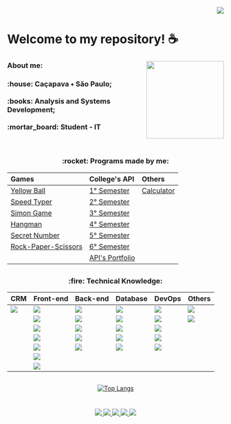  <div align="right">  
     
  ![](https://komarev.com/ghpvc/?username=Madu-Braga&color=blueviolet)    
    
    
</div>            
  
# **Welcome to my repository!** :coffee:
  <div style="display: inline_block">
    <img align="right" src="https://cdn.discordapp.com/attachments/901303352883822635/1078030454109777930/fb5cbc00-0a67-11eb-9c37-3f829f3f7382.png" height="180">
  <div>
      
 <h3 align="left">About me:  </h3>
   <p align="left"><h3> :house: Caçapava • São Paulo;<br><br>
                       :books: Analysis and Systems Development; <br><br>
                       :mortar_board: Student - IT <br>
  </p> 
  <br>
 
 <h3 align="center"> 	:rocket: Programs made by me: </h2>
  
<div align="center">
  
|   Games   |   College's API  |    Others    |
| :---         | :---         | :---      |
| [Yellow Ball](https://github.com/madu-braga/Yellow-Ball)  | [1° Semester](https://github.com/DeskwarePI/API-VoMariaFelix)    | [Calculator](https://github.com/madu-braga/Calculadora ) |
| [Speed Typer](https://github.com/madu-braga/Speed-Typer/blob/main/README.md)  | [2° Semester](https://github.com/Inodevs)   |      |    
| [Simon Game](https://github.com/madu-braga/Simon-Game)      |  [3° Semester](https://github.com/NewInoDevs/NewInoDevs)   |        |
| [Hangman](https://github.com/madu-braga/Forca) | [4° Semester](https://github.com/Inodevs-4/2RP)  |      |    
| [Secret Number](https://github.com/madu-braga/Adivinhe)  | [5° Semester](https://github.com/inodevs-5/Reportify_Doc)     |      |  
| [Rock-Paper-Scissors](https://github.com/madu-braga/Jokenpo)  | [6° Semester](https://github.com/Inodevs-6/Inodevs-doc)     |      |  
|   | [API's Portfolio](https://github.com/madu-braga/TG-Portifolio-Fatec/tree/main)     |        |  

 
</div>
  
  ## 
   
<div align="center">   

 <h3 align="center"> 	:fire: Technical Knowledge: </h2>

<div align="center">
  
|   CRM   |   Front-end  |    Back-end    | Database  |    DevOps    |  Others    |
| :---         | :---         | :---      | :---         | :---      | :---       |
|  <img src="https://img.shields.io/badge/Salesforce-00A1E0?style=for-the-badge&logo=Salesforce&logoColor=white" target="_blank"> | <img src="https://img.shields.io/badge/React-20232A?style=for-the-badge&logo=react&logoColor=61DAFB" target="_blank"> | <img src="https://img.shields.io/badge/Python-323330?style=for-the-badge&logo=python&logoColor=blue" target="_blank"> | <img src="https://img.shields.io/badge/MySQL-005C84?style=for-the-badge&logo=mysql&logoColor=white" target="_blank"> |  <img src="https://img.shields.io/badge/Heroku-430098?style=for-the-badge&logo=Salesforce&logoColor=white" target="_blank"> | <img src="https://img.shields.io/badge/Postman-FF6C37?style=for-the-badge&logo=Postman&logoColor=white" target="_blank"> |
|  | <img src="https://img.shields.io/badge/css3-00599C?style=for-the-badge&logo=css3&logoColor=white" target="_blank"> |    <img src="https://img.shields.io/badge/Node.js-339933?style=for-the-badge&logo=nodedotjs&logoColor=white" target="_blank">  |     <img src="https://img.shields.io/badge/MariaDB-003545?style=for-the-badge&logo=mariadb&logoColor=white" target="_blank"> | <img src="https://img.shields.io/badge/Jenkins-D24939?style=for-the-badge&logo=Jenkins&logoColor=white" target="_blank"> |  <img src="https://img.shields.io/badge/Microsoft_Office-D83B01?style=for-the-badge&logo=microsoft-office&logoColor=white" target="_blank"> |
|  | <img src="https://img.shields.io/badge/HTML5-E34F26?style=for-the-badge&logo=html5&logoColor=white" target="_blank">  |     <img src="https://img.shields.io/badge/JavaScript-323330?style=for-the-badge&logo=javascript&logoColor=F7DF1E" target="_blank">    |  <img src="https://img.shields.io/badge/Oracle-F80000?style=for-the-badge&logo=Oracle&logoColor=white" target="_blank">  |  <img src="https://img.shields.io/badge/Bitbucket-darkblue?style=for-the-badge&logo=bitbucket&logoColor=white" target="_blank"> |
|  | <img src="https://img.shields.io/badge/JavaScript-323330?style=for-the-badge&logo=javascript&logoColor=F7DF1E" target="_blank"> |   <img src="https://img.shields.io/badge/TypeScript-00599C?style=for-the-badge&logo=typescript&logoColor=white" target="_blank">  |     <img src="https://img.shields.io/badge/PostgreSQL-316192?style=for-the-badge&logo=postgresql&logoColor=white" target="_blank"> |   <img src="https://img.shields.io/badge/github-181717?style=for-the-badge&logo=github&logoColor=white" target="_blank"> | 
|  | <img src="https://img.shields.io/badge/Bootstrap-563D7C?style=for-the-badge&logo=bootstrap&logoColor=white" target="_blank">   |   <img src="https://img.shields.io/badge/Java-FFD43B?style=for-the-badge&logo=java&logoColor=white" target="_blank">  |  <img src="https://img.shields.io/badge/git-red?style=for-the-badge&logo=git&logoColor=white" target="_blank">  |  <img src="https://img.shields.io/badge/Jira-0052CC?style=for-the-badge&logo=Jira&logoColor=white" target="_blank">
|  |  <img src="https://img.shields.io/badge/Figma-339933?style=for-the-badge&logo=figma&logoColor=white" target="_blank">    |       |    | 
|  |  <img src="https://img.shields.io/badge/Canva-purple?&style=for-the-badge&logo=Canva&logoColor=white" target="_blank">   |        |  

 ##

</div>   

 
  
 <div align="center"> 
    
<!--[![GitHub Streak](https://streak-stats.demolab.com?user=madu-braga&theme=dark&locale=en_us)](https://git.io/streak-stats) <br><br>-->
[![Top Langs](https://github-readme-stats.vercel.app/api/top-langs/?username=madu-braga&hide_progress=true&theme=dark)](https://github.com/anuraghazra/github-readme-stats)
<!--[![Top Langs](https://github-readme-stats.vercel.app/api/top-langs/?username=madubraga&layout=compact&theme=dark&hide_progress=true)](https://github.com/Madu-Braga/github-readme-stats)
![Top Lang](https://github-readme-stats.vercel.app/api?username=madu-braga&show_icons=true&theme=radical)-->

 </div>
  
  #
  
 <div align="center"> 
   
  <a href = "https://mail.google.com/mail/u/0/?tab=rm&ogbl#inbox?compose=CllgCJqXPtFPLMWKPfFmlXVxmJSvbkPpTzxXgpPqfGxLGrgBnsLPcdHCZtVlLnZsbvXllKsMqJV">
    <img src="https://img.shields.io/badge/-Gmail-%23EA4335?style=for-the-badge&logo=gmail&logoColor=white" target="_blank">
  </a>
  <a href="https://trailblazer.me/id/duda-braga" target="_blank">
    <img src="https://img.shields.io/badge/Salesforce-00A1E0?style=for-the-badge&logo=Salesforce&logoColor=white" target="_blank"> 
  </a>
  <a href="https://www.linkedin.com/in/maria-eduarda-macedo-braga-4663bb208/" target="_blank">
    <img src="https://img.shields.io/badge/-LinkedIn-%230077B5?style=for-the-badge&logo=linkedin&logoColor=white" target="_blank"> 
  </a>
 <a href="https://www.duolingo.com/profile/duda.mb_" target="_blank">
    <img src="https://img.shields.io/badge/Duolingo-58CC02?style=for-the-badge&logo=Duolingo&logoColor=white" target="_blank"> 
  </a> 
  <a href="https://www.instagram.com/duda.mb_/?hl=pt-br" target="_blank">
    <img src="https://img.shields.io/badge/-Instagram-%23E4405F?style=for-the-badge&logo=instagram&logoColor=white" target="_blank"> 
   </a> 
</div>

